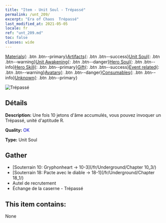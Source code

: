 ```yaml
---
title: "Item - Unit Soul - Trépassé"
permalink: /unt_209/
excerpt: "Era of Chaos  Trépassé"
last_modified_at: 2021-05-05
locale: fr
ref: "unt_209.md"
toc: false
classes: wide
---
```

 [Materials](/ItemsFR/){: .btn .btn--primary}[Artifacts](/ItemsFR/Artifacts/){: .btn .btn--success}[Unit Soul](/ItemsFR/UnitSoul/){: .btn .btn--warning}[Unit Awakening](/ItemsFR/UnitAwakening/){: .btn .btn--danger}[Hero Soul](/ItemsFR/HeroSoul/){: .btn .btn--info}[Hero Skill](/ItemsFR/HeroSkill/){: .btn .btn--primary}[Gift](/ItemsFR/Gift/){: .btn .btn--success}[Event related](/ItemsFR/Events/){: .btn .btn--warning}[Avatars](/ItemsFR/Avatars/){: .btn .btn--danger}[Consumables](/ItemsFR/Consumables/){: .btn .btn--info}[Unknown](/ItemsFR/Unknown/){: .btn .btn--primary}

 ![Trépassé](/images/u/ti_jiangshi.jpg)

## Détails
 **Description:** Une fois 10 jetons d'âme accumulés, vous pouvez invoquer un Trépassé, unité d'aptitude R.

 **Quality:** <span style="color: #0000CD">OK</span>

 **Type:** Unit Soul

## Gather

*    [Souterrain 10: Gryphonheart -> 10-3](/fr/Underground/Chapter 10_3/) 
*    [Souterrain 18: Pacte avec le diable -> 18-1](/fr/Underground/Chapter 18_1/) 
*    Autel de recrutement 
*    Échange de la caserne - Trépassé 

## This item contains:

  None

